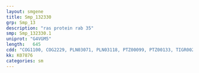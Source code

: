 ```yaml
---
layout: smgene
title: Smp_132330
grp: Smp_13
description: "ras protein rab 35"
smp: Smp_132330.1
uniprot: "G4VGM5"
length:   645
cdd: "COG1100, COG2229, PLN03071, PLN03118, PTZ00099, PTZ00133, TIGR00231, cd00154, cl21455, pfam00071, pfam08477, smart00175, smart00176"
kk: K07876
categories: sm
---
```

